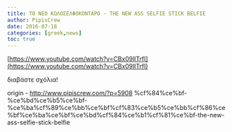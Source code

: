 ```yaml
---
title: ΤΟ ΝΕΟ ΚΩΛΟΣΕΛΦΟΚΟΝΤΑΡΟ - THE NEW ASS SELFIE STICK BELFIE
author: PipisCrew
date: 2016-07-18
categories: [greek,news]
toc: true
---
```


[https://www.youtube.com/watch?v=CBx09lITrfI](https://www.youtube.com/watch?v=CBx09lITrfI)

διαβάστε σχόλια!

origin - http://www.pipiscrew.com/?p=5908 %cf%84%ce%bf-%ce%bd%ce%b5%ce%bf-%ce%ba%cf%89%ce%bb%ce%bf%cf%83%ce%b5%ce%bb%cf%86%ce%bf%ce%ba%ce%bf%ce%bd%cf%84%ce%b1%cf%81%ce%bf-the-new-ass-selfie-stick-belfie